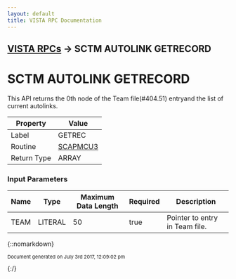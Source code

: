 ```yaml
---
layout: default
title: VISTA RPC Documentation
---
```


## [VISTA RPCs](TableOfContents) &#8594; SCTM AUTOLINK GETRECORD
# SCTM AUTOLINK GETRECORD

This API returns the 0th node of the Team file(#404.51) entryand the list of current autolinks.

Property | Value
--- | ---
Label | GETREC
Routine | [SCAPMCU3](http://code.osehra.org/dox/Routine_SCAPMCU3_source.html)
Return Type | ARRAY


### Input Parameters

Name | Type | Maximum Data Length | Required | Description
--- | --- | --- | --- | ---
TEAM | LITERAL | 50 | true | Pointer to entry in Team file.



{::nomarkdown} <br/><p style="font-size: 11px">Document generated on July 3rd 2017, 12:09:02 pm</p>{:/}